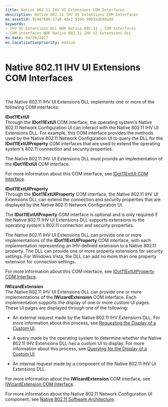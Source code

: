 ```yaml
---
title: Native 802.11 IHV UI Extensions COM Interfaces
description: Native 802.11 IHV UI Extensions COM Interfaces
ms.assetid: 95487686-17a0-43e2-93bb-99b3adb9dadd
keywords:
- IHV UI Extensions DLL WDK Native 802.11 , COM interfaces
- COM interfaces WDK Native 802.11 IHV UI Extensions DLL
ms.date: 04/20/2017
ms.localizationpriority: medium
---
```


# Native 802.11 IHV UI Extensions COM Interfaces




 

The Native 802.11 IHV UI Extensions DLL implements one or more of the following COM interfaces:

<a href="" id="idot11extui"></a>**IDot11ExtUI**  
Through the **IDot11ExtUI** COM interface, the operating system's Native 802.11 Network Configuration UI can interact with the Native 802.11 IHV UI Extensions DLL. For example, this COM interface provides the methods used by the Native 802.11 Network Configuration UI to query the DLL for the **IDot11ExtUIProperty** COM interfaces that are used to extend the operating system's 802.11 connection and security properties.

The Native 802.11 IHV UI Extensions DLL must provide an implementation of the **IDot11ExtUI** COM interface.

For more information about this COM interface, see [IDot11ExtUI COM Interface](/previous-versions/windows/hardware/wireless/ff553769(v=vs.85)).

<a href="" id="idot11extuiproperty"></a>**IDot11ExtUIProperty**  
Through the **IDot11ExtUIProperty** COM interface, the Native 802.11 IHV UI Extensions DLL can extend the connection and security properties that are displayed by the Native 802.11 Network Configuration UI.

The **IDot11ExtUIProperty** COM interface is optional and is only required if the Native 802.11 IHV UI Extensions DLL supports extensions to the operating system's 802.11 connection and security properties.

The Native 802.11 IHV UI Extensions DLL can provide one or more implementations of the **IDot11ExtUIProperty** COM interface, with each implementation representing an IHV-defined extension to a Native 802.11 property. The DLL can provide one or more property extensions for security settings. For Windows Vista, the DLL can add no more than one property extension for connection settings.

For more information about this COM interface, see [IDot11ExtUIProperty COM Interface](/previous-versions/windows/hardware/wireless/ff553746(v=vs.85)).

<a href="" id="iwizardextension"></a>**IWizardExtension**  
The Native 802.11 IHV UI Extensions DLL can provide one or more implementations of the **IWizardExtension** COM interface. Each implementation supports the display of one or more custom UI pages. These UI pages are displayed through one of the following:

-   An external request made by the Native 802.11 IHV Extensions DLL. For more information about this process, see [Requesting the Display of a Custom UI](requesting-the-display-of-a-custom-ui.md).

-   A query made by the operating system to determine whether the Native 802.11 IHV Extensions DLL has a custom UI to display. For more information about this process, see [Querying for the Display of a Custom UI](querying-for-the-display-of-a-custom-ui.md).

-   An internal request made by a component of the Native 802.11 IHV UI Extensions DLL.

For more information about the **IWizardExtension** COM interface, see [IWizardExtension COM Interface](/windows/win32/api/shobjidl/nn-shobjidl-iwizardextension).

For more information about the Native 802.11 Network Configuration UI component, see [Native 802.11 Software Architecture](/previous-versions/windows/hardware/wireless/native-802-11-software-architecture).

 

 